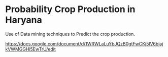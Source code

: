 # Probability Crop Production in Haryana
Use of Data mining techniques to Predict the crop production.


https://docs.google.com/document/d/1WRWLaLuYbJQzB0gtFwCKj5lV6bjajkVWMGGHi5EwTrU/edit




